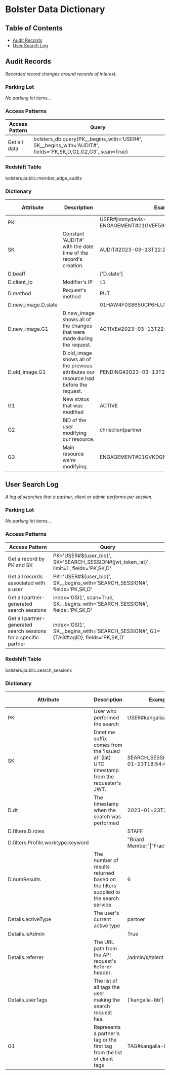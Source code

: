 # Bolster Data Dictionary
## Table of Contents
- [Audit Records](#audit-records)
- [User Search Log](#user-search-log)

## Audit Records
_Recorded record changes around records of interest._

### Parking Lot
_No parking lot items..._

### Access Patterns
| Access Pattern   | Query                                                                                                      |
|------------------|------------------------------------------------------------------------------------------------------------|
| Get all data     | bolsters_db.query(PK__begins_with='USER#', SK__begins_with='AUDIT#', fields='PK,SK,D,G1,G2,G3', scan=True) |

### Redshift Table
bolsters.public.member_edge_audits

### Dictionary
| Attribute           | Description                                                                           | Example                                               | Sensitive/PII/Internal   | Notes/Limitations/Nuances                                 | Dynamo Type   | Aliases   | Tags   | Feature/Epic Origin   | Deprecated   |
|---------------------|---------------------------------------------------------------------------------------|-------------------------------------------------------|--------------------------|-----------------------------------------------------------|---------------|-----------|--------|-----------------------|--------------|
| PK                  |                                                                                       | USER#jimmydavis-ENGAGEMENT#01GVEF59ARVDFSG15NB5J479E2 | False                    | Resource PK & SK. If either key is constant it's omitted. | String        |           |        |                       | False        |
| SK                  | Constant 'AUDIT#' with the date time of the record's creation.                        | AUDIT#2023-03-13T22:22:56Z                            | False                    |                                                           | String        |           |        |                       | False        |
| D.beaff             |                                                                                       | ['D.slate']                                           | False                    |                                                           | List          |           |        |                       | False        |
| D.client_ip         | Modifier's IP                                                                         | ::1                                                   | False                    | ::1 is localhost                                          | String        |           |        |                       | False        |
| D.method            | Request's method                                                                      | PUT                                                   | False                    |                                                           | String        |           |        |                       | False        |
| D.new_image.D.slate |                                                                                       | 01HAW4F0S8650CP6HJJ3Q397B3                            | False                    |                                                           | String        |           |        |                       | False        |
| D.new_image.G1      | D.new_image shows all of the changes that were made during the request.               | ACTIVE#2023-03-13T22:22:56Z                           | False                    |                                                           | String        |           |        |                       | False        |
| D.old_image.G1      | D.old_image shows all of the previous attributes our resource had before the request. | PENDING#2023-03-13T22:21:34Z                          | False                    |                                                           | String        |           |        |                       | False        |
| G1                  | New status that was modified                                                          | ACTIVE                                                | False                    |                                                           | String        |           |        |                       | False        |
| G2                  | BID of the user modifying our resource.                                               | chrisclientpartner                                    | False                    |                                                           | String        |           |        |                       | False        |
| G3                  | Main resource we're modifying.                                                        | ENGAGEMENT#01GVKDGNJR029FK0F1MTRWW5ZG                 | False                    |                                                           | String        |           |        |                       | False        |
        
## User Search Log
_A log of searches that a partner, client or admin performs per session._

### Parking Lot
_No parking lot items..._

### Access Patterns
| Access Pattern                                                   | Query                                                                                 |
|------------------------------------------------------------------|---------------------------------------------------------------------------------------|
| Get a record by PK and SK                                        | PK='USER#${user_bid}', SK='SEARCH_SESSION#{jwt_token_iat}', limit=1, fields='PK,SK,D' |
| Get all records associated with a user                           | PK='USER#${user_bid}', SK__begins_with='SEARCH_SESSION#', fields='PK,SK,D'            |
| Get all partner-generated search sessions                        | index='GSI1', scan=True, SK__begins_with='SEARCH_SESSION#', fields='PK,SK,D'          |
| Get all partner-generated search sessions for a specific partner | index='GSI1', SK__begins_with='SEARCH_SESSION#', G1={TAG#tagID}, fields='PK,SK,D'     |

### Redshift Table
bolsters.public.search_sessions

### Dictionary
| Attribute                          | Description                                                                              | Example                             | Sensitive/PII/Internal   | Notes/Limitations/Nuances                                        | Dynamo Type   | Aliases   | Tags   | Feature/Epic Origin   | Deprecated   |
|------------------------------------|------------------------------------------------------------------------------------------|-------------------------------------|--------------------------|------------------------------------------------------------------|---------------|-----------|--------|-----------------------|--------------|
| PK                                 | User who performed the search                                                            | USER#kangaliaadmin                  | False                    |                                                                  | String        |           |        |                       | False        |
| SK                                 | Datetime suffix comes from the 'issued at' (iat) UTC timestamp from the requester's JWT. | SEARCH_SESSION#2023-01-23T18:54:46Z | False                    | Used to represent a user's search 'session'                      | String        |           |        |                       | False        |
| D.dt                               | The timestamp when the search was performed                                              | 2023-01-23T21:20:21Z                | False                    |                                                                  | String        |           |        |                       | False        |
| D.filters.D.roles                  |                                                                                          | STAFF                               | False                    |                                                                  | String        |           |        |                       | False        |
| D.filters.Profile.worktype.keyword |                                                                                          | "Board Member"\|"Fractional"        | False                    |                                                                  | String        |           |        |                       | False        |
| D.numResults                       | The number of results returned based on the filters supplied to the search service       | 6                                   | False                    |                                                                  | Number        |           |        |                       | False        |
| Details.activeType                 | The user's current active type                                                           | partner                             | False                    |                                                                  | String        |           |        |                       | False        |
| Details.isAdmin                    |                                                                                          | True                                | False                    |                                                                  | Boolean       |           |        |                       | False        |
| Details.referrer                   | The URL path from the API request's `Referer` header.                                    | /admin/s/talent                     | False                    | Possible values are `/admin/s/talent` or `/app/s/talent`         | String        |           |        |                       | False        |
| Details.userTags                   | The list of all tags the user making the search request has.                             | ['kangalia-bb']                     | False                    | This is blank for admins.                                        | List          |           |        |                       | False        |
| G1                                 | Represents a partner's tag or the first tag from the list of client tags                 | TAG#kangalia-bb                     | False                    | This is blank for admins and empty if the user doesn't have tags | String        |           |        |                       | False        |
        